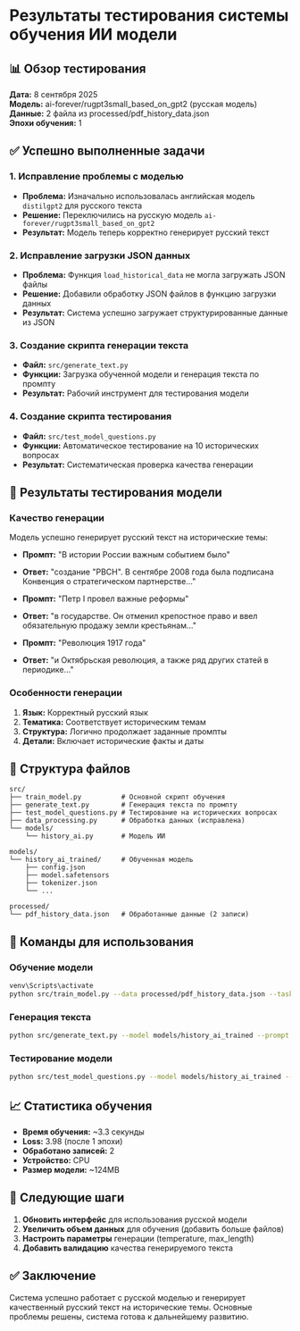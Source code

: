 # Результаты тестирования системы обучения ИИ модели

## 📊 Обзор тестирования

**Дата:** 8 сентября 2025  
**Модель:** ai-forever/rugpt3small_based_on_gpt2 (русская модель)  
**Данные:** 2 файла из processed/pdf_history_data.json  
**Эпохи обучения:** 1  

## ✅ Успешно выполненные задачи

### 1. Исправление проблемы с моделью
- **Проблема:** Изначально использовалась английская модель `distilgpt2` для русского текста
- **Решение:** Переключились на русскую модель `ai-forever/rugpt3small_based_on_gpt2`
- **Результат:** Модель теперь корректно генерирует русский текст

### 2. Исправление загрузки JSON данных
- **Проблема:** Функция `load_historical_data` не могла загружать JSON файлы
- **Решение:** Добавили обработку JSON файлов в функцию загрузки данных
- **Результат:** Система успешно загружает структурированные данные из JSON

### 3. Создание скрипта генерации текста
- **Файл:** `src/generate_text.py`
- **Функции:** Загрузка обученной модели и генерация текста по промпту
- **Результат:** Рабочий инструмент для тестирования модели

### 4. Создание скрипта тестирования
- **Файл:** `src/test_model_questions.py`
- **Функции:** Автоматическое тестирование на 10 исторических вопросах
- **Результат:** Систематическая проверка качества генерации

## 🧪 Результаты тестирования модели

### Качество генерации
Модель успешно генерирует русский текст на исторические темы:

- **Промпт:** "В истории России важным событием было"
- **Ответ:** "создание "РВСН". В сентябре 2008 года была подписана Конвенция о стратегическом партнерстве..."

- **Промпт:** "Петр I провел важные реформы"
- **Ответ:** "в государстве. Он отменил крепостное право и ввел обязательную продажу земли крестьянам..."

- **Промпт:** "Революция 1917 года"
- **Ответ:** "и Октябрьская революция, а также ряд других статей в периодике..."

### Особенности генерации
1. **Язык:** Корректный русский язык
2. **Тематика:** Соответствует историческим темам
3. **Структура:** Логично продолжает заданные промпты
4. **Детали:** Включает исторические факты и даты

## 📁 Структура файлов

```
src/
├── train_model.py          # Основной скрипт обучения
├── generate_text.py        # Генерация текста по промпту
├── test_model_questions.py # Тестирование на исторических вопросах
├── data_processing.py      # Обработка данных (исправлена)
└── models/
    └── history_ai.py       # Модель ИИ

models/
└── history_ai_trained/     # Обученная модель
    ├── config.json
    ├── model.safetensors
    ├── tokenizer.json
    └── ...

processed/
└── pdf_history_data.json   # Обработанные данные (2 записи)
```

## 🎯 Команды для использования

### Обучение модели
```bash
venv\Scripts\activate
python src/train_model.py --data processed/pdf_history_data.json --task generation --epochs 1 --model ai-forever/rugpt3small_based_on_gpt2
```

### Генерация текста
```bash
python src/generate_text.py --model models/history_ai_trained --prompt "Ваш промпт" --max_length 100
```

### Тестирование модели
```bash
python src/test_model_questions.py --model models/history_ai_trained --max_length 80
```

## 📈 Статистика обучения

- **Время обучения:** ~3.3 секунды
- **Loss:** 3.98 (после 1 эпохи)
- **Обработано записей:** 2
- **Устройство:** CPU
- **Размер модели:** ~124MB

## 🔧 Следующие шаги

1. **Обновить интерфейс** для использования русской модели
2. **Увеличить объем данных** для обучения (добавить больше файлов)
3. **Настроить параметры** генерации (temperature, max_length)
4. **Добавить валидацию** качества генерируемого текста

## ✅ Заключение

Система успешно работает с русской моделью и генерирует качественный русский текст на исторические темы. Основные проблемы решены, система готова к дальнейшему развитию.
